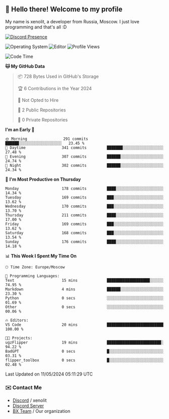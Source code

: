 ## :wave: Hello there! Welcome to my profile

My name is xenolit, a developer from Russia, Moscow. I just love programming and that's all :D

[![Discord Presence](https://lanyard.cnrad.dev/api/982885434315120653)](https://discord.com/users/982885434315120653)

![Operating System](https://img.shields.io/badge/OS-Mac%20OS%20-informational?style=for-the-badge&logo=MacOS&logoColor=white&color=007ec6)
![Editor](https://img.shields.io/badge/Editor-JetBrains%20IDEs-informational?style=for-the-badge&logo=JetBrains&logoColor=white&color=007ec6)
![Profile Views](https://komarev.com/ghpvc/?username=Xenolit&color=blue&style=for-the-badge)

<!--START_SECTION:waka-->
![Code Time](http://img.shields.io/badge/Code%20Time-28%20hrs%2051%20mins-blue)

**🐱 My GitHub Data** 

> 📦 728 Bytes Used in GitHub's Storage 
 > 
> 🏆 6 Contributions in the Year 2024
 > 
> 🚫 Not Opted to Hire
 > 
> 📜 2 Public Repositories 
 > 
> 🔑 0 Private Repositories 
 > 
**I'm an Early 🐤** 

```text
🌞 Morning                291 commits         ██████░░░░░░░░░░░░░░░░░░░   23.45 % 
🌆 Daytime                341 commits         ███████░░░░░░░░░░░░░░░░░░   27.48 % 
🌃 Evening                307 commits         ██████░░░░░░░░░░░░░░░░░░░   24.74 % 
🌙 Night                  302 commits         ██████░░░░░░░░░░░░░░░░░░░   24.34 % 
```
📅 **I'm Most Productive on Thursday** 

```text
Monday                   178 commits         ████░░░░░░░░░░░░░░░░░░░░░   14.34 % 
Tuesday                  169 commits         ███░░░░░░░░░░░░░░░░░░░░░░   13.62 % 
Wednesday                170 commits         ███░░░░░░░░░░░░░░░░░░░░░░   13.70 % 
Thursday                 211 commits         ████░░░░░░░░░░░░░░░░░░░░░   17.00 % 
Friday                   169 commits         ███░░░░░░░░░░░░░░░░░░░░░░   13.62 % 
Saturday                 168 commits         ███░░░░░░░░░░░░░░░░░░░░░░   13.54 % 
Sunday                   176 commits         ████░░░░░░░░░░░░░░░░░░░░░   14.18 % 
```


📊 **This Week I Spent My Time On** 

```text
🕑︎ Time Zone: Europe/Moscow

💬 Programming Languages: 
Text                     15 mins             ███████████████████░░░░░░   74.95 % 
Markdown                 4 mins              ██████░░░░░░░░░░░░░░░░░░░   23.30 % 
Python                   0 secs              ░░░░░░░░░░░░░░░░░░░░░░░░░   01.69 % 
Other                    0 secs              ░░░░░░░░░░░░░░░░░░░░░░░░░   00.06 % 

🔥 Editors: 
VS Code                  20 mins             █████████████████████████   100.00 % 

🐱‍💻 Projects: 
ugzFlipper               19 mins             ████████████████████████░   94.22 % 
BadGPT                   0 secs              █░░░░░░░░░░░░░░░░░░░░░░░░   03.31 % 
flipper_toolbox          0 secs              █░░░░░░░░░░░░░░░░░░░░░░░░   02.48 % 
```


 Last Updated on 11/05/2024 05:11:29 UTC
<!--END_SECTION:waka-->

### ✉️ Contact Me

- [Discord](https://discord.com/users/982885434315120653) / xenolit
- [Discord Server](https://discord.gg/p7cxhw7E2M)
- [BX Team](https://github.com/BX-Team) / Our organization
